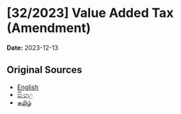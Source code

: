 # [32/2023] Value Added Tax (Amendment)

**Date:** 2023-12-13

## Original Sources

- [English](https://documents.gov.lk/view/acts/2023/12/32-2023_E.pdf)
- [සිංහල](https://documents.gov.lk/view/acts/2023/12/32-2023_S.pdf)
- [தமிழ்](https://documents.gov.lk/view/acts/2023/12/32-2023_T.pdf)
